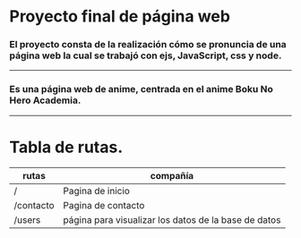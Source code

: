 # Proyecto final de página web

### El proyecto consta de la realización cómo se pronuncia de una página web la cual se trabajó con ejs, JavaScript, css y node.

----------------------------------------------------------

### Es una página web de anime, centrada en el anime Boku No Hero Academia.

----------------------------------------------------------

 # Tabla de rutas.

 |     rutas    | compañía    |
|-------------------|-------------|
|    /       |     Pagina de inicio        |
| /contacto         | Pagina de contacto       | 
| /users | página para visualizar los datos de la base de datos |

